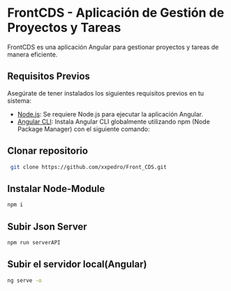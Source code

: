 # FrontCDS - Aplicación de Gestión de Proyectos y Tareas

FrontCDS es una aplicación Angular para gestionar proyectos y tareas de manera eficiente.

## Requisitos Previos

Asegúrate de tener instalados los siguientes requisitos previos en tu sistema:

- [Node.js](https://nodejs.org/): Se requiere Node.js para ejecutar la aplicación Angular.
- [Angular CLI](https://cli.angular.io/): Instala Angular CLI globalmente utilizando npm (Node Package Manager) con el siguiente comando:

## Clonar repositorio
```bash
 git clone https://github.com/xxpedro/Front_CDS.git
```
## Instalar Node-Module
```bash
npm i
```
## Subir Json Server

```bash
npm run serverAPI
```
## Subir el servidor local(Angular)
```bash
ng serve -o
```



  

 

